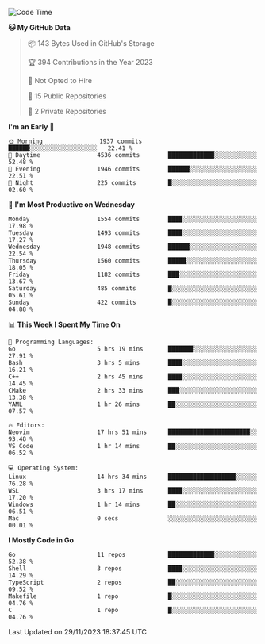 <!--START_SECTION:waka-->
![Code Time](http://img.shields.io/badge/Code%20Time-250%20hrs%203%20mins-blue)

**🐱 My GitHub Data** 

> 📦 143 Bytes Used in GitHub's Storage 
 > 
> 🏆 394 Contributions in the Year 2023
 > 
> 🚫 Not Opted to Hire
 > 
> 📜 15 Public Repositories 
 > 
> 🔑 2 Private Repositories 
 > 
**I'm an Early 🐤** 

```text
🌞 Morning                1937 commits        ██████░░░░░░░░░░░░░░░░░░░   22.41 % 
🌆 Daytime                4536 commits        █████████████░░░░░░░░░░░░   52.48 % 
🌃 Evening                1946 commits        ██████░░░░░░░░░░░░░░░░░░░   22.51 % 
🌙 Night                  225 commits         █░░░░░░░░░░░░░░░░░░░░░░░░   02.60 % 
```
📅 **I'm Most Productive on Wednesday** 

```text
Monday                   1554 commits        ████░░░░░░░░░░░░░░░░░░░░░   17.98 % 
Tuesday                  1493 commits        ████░░░░░░░░░░░░░░░░░░░░░   17.27 % 
Wednesday                1948 commits        ██████░░░░░░░░░░░░░░░░░░░   22.54 % 
Thursday                 1560 commits        █████░░░░░░░░░░░░░░░░░░░░   18.05 % 
Friday                   1182 commits        ███░░░░░░░░░░░░░░░░░░░░░░   13.67 % 
Saturday                 485 commits         █░░░░░░░░░░░░░░░░░░░░░░░░   05.61 % 
Sunday                   422 commits         █░░░░░░░░░░░░░░░░░░░░░░░░   04.88 % 
```


📊 **This Week I Spent My Time On** 

```text
💬 Programming Languages: 
Go                       5 hrs 19 mins       ███████░░░░░░░░░░░░░░░░░░   27.91 % 
Bash                     3 hrs 5 mins        ████░░░░░░░░░░░░░░░░░░░░░   16.21 % 
C++                      2 hrs 45 mins       ████░░░░░░░░░░░░░░░░░░░░░   14.45 % 
CMake                    2 hrs 33 mins       ███░░░░░░░░░░░░░░░░░░░░░░   13.38 % 
YAML                     1 hr 26 mins        ██░░░░░░░░░░░░░░░░░░░░░░░   07.57 % 

🔥 Editors: 
Neovim                   17 hrs 51 mins      ███████████████████████░░   93.48 % 
VS Code                  1 hr 14 mins        ██░░░░░░░░░░░░░░░░░░░░░░░   06.52 % 

💻 Operating System: 
Linux                    14 hrs 34 mins      ███████████████████░░░░░░   76.28 % 
WSL                      3 hrs 17 mins       ████░░░░░░░░░░░░░░░░░░░░░   17.20 % 
Windows                  1 hr 14 mins        ██░░░░░░░░░░░░░░░░░░░░░░░   06.51 % 
Mac                      0 secs              ░░░░░░░░░░░░░░░░░░░░░░░░░   00.01 % 
```

**I Mostly Code in Go** 

```text
Go                       11 repos            █████████████░░░░░░░░░░░░   52.38 % 
Shell                    3 repos             ████░░░░░░░░░░░░░░░░░░░░░   14.29 % 
TypeScript               2 repos             ██░░░░░░░░░░░░░░░░░░░░░░░   09.52 % 
Makefile                 1 repo              █░░░░░░░░░░░░░░░░░░░░░░░░   04.76 % 
C                        1 repo              █░░░░░░░░░░░░░░░░░░░░░░░░   04.76 % 
```




 Last Updated on 29/11/2023 18:37:45 UTC
<!--END_SECTION:waka-->
